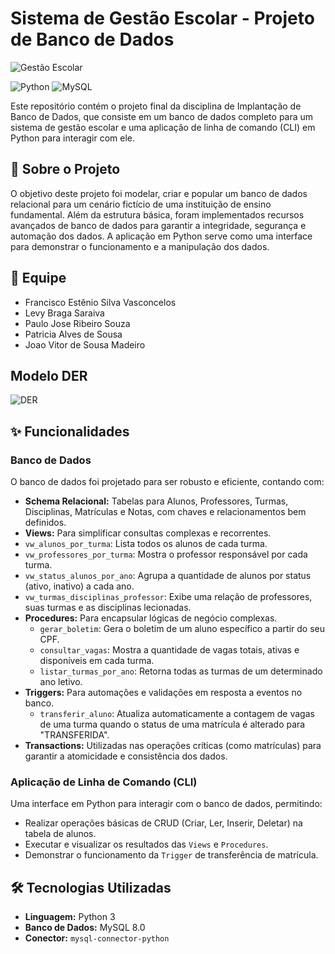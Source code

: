# Sistema de Gestão Escolar - Projeto de Banco de Dados

![Gestão Escolar](https://i.ibb.co/TxMwbg1n/Apresenta-o-do-Software-SSE-1.png)

![Python](https://img.shields.io/badge/Python-3.12%2B-blue.svg)
![MySQL](https://img.shields.io/badge/MySQL-8.0-orange.svg)

Este repositório contém o projeto final da disciplina de Implantação de Banco de Dados, que consiste em um banco de dados completo para um sistema de gestão escolar e uma aplicação de linha de comando (CLI) em Python para interagir com ele.

## 📝 Sobre o Projeto

O objetivo deste projeto foi modelar, criar e popular um banco de dados relacional para um cenário fictício de uma instituição de ensino fundamental. Além da estrutura básica, foram implementados recursos avançados de banco de dados para garantir a integridade, segurança e automação dos dados. A aplicação em Python serve como uma interface para demonstrar o funcionamento e a manipulação dos dados.

## 👥 Equipe

* Francisco Estênio Silva Vasconcelos
* Levy Braga Saraiva
* Paulo Jose Ribeiro Souza
* Patricia Alves de Sousa
* Joao Vitor de Sousa Madeiro

## Modelo DER
![DER](https://i.ibb.co/WWDGwP4D/BD-Escola-Page-1.png)

## ✨ Funcionalidades

### Banco de Dados
O banco de dados foi projetado para ser robusto e eficiente, contando com:

* **Schema Relacional:** Tabelas para Alunos, Professores, Turmas, Disciplinas, Matrículas e Notas, com chaves e relacionamentos bem definidos.
* **Views:** Para simplificar consultas complexas e recorrentes.
* `vw_alunos_por_turma`: Lista todos os alunos de cada turma.
* `vw_professores_por_turma`: Mostra o professor responsável por cada turma.
* `vw_status_alunos_por_ano`: Agrupa a quantidade de alunos por status (ativo, inativo) a cada ano.
* `vw_turmas_disciplinas_professor`: Exibe uma relação de professores, suas turmas e as disciplinas lecionadas.
* **Procedures:** Para encapsular lógicas de negócio complexas.
    * `gerar_boletim`: Gera o boletim de um aluno específico a partir do seu CPF.
    * `consultar_vagas`: Mostra a quantidade de vagas totais, ativas e disponíveis em cada turma.
    * `listar_turmas_por_ano`: Retorna todas as turmas de um determinado ano letivo.
* **Triggers:** Para automações e validações em resposta a eventos no banco.
    * `transferir_aluno`: Atualiza automaticamente a contagem de vagas de uma turma quando o status de uma matrícula é alterado para "TRANSFERIDA".
* **Transactions:** Utilizadas nas operações críticas (como matrículas) para garantir a atomicidade e consistência dos dados.

### Aplicação de Linha de Comando (CLI)
Uma interface em Python para interagir com o banco de dados, permitindo:

* Realizar operações básicas de CRUD (Criar, Ler, Inserir, Deletar) na tabela de alunos.
* Executar e visualizar os resultados das `Views` e `Procedures`.
* Demonstrar o funcionamento da `Trigger` de transferência de matrícula.

## 🛠️ Tecnologias Utilizadas

* **Linguagem:** Python 3
* **Banco de Dados:** MySQL 8.0
* **Conector:** `mysql-connector-python`
